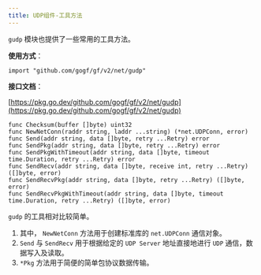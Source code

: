 ```yaml
---
title: UDP组件-工具方法
---
```


`gudp` 模块也提供了一些常用的工具方法。

**使用方式**：

```
import "github.com/gogf/gf/v2/net/gudp"
```

**接口文档**：

[https://pkg.go.dev/github.com/gogf/gf/v2/net/gudp](https://pkg.go.dev/github.com/gogf/gf/v2/net/gudp)

```
func Checksum(buffer []byte) uint32
func NewNetConn(raddr string, laddr ...string) (*net.UDPConn, error)
func Send(addr string, data []byte, retry ...Retry) error
func SendPkg(addr string, data []byte, retry ...Retry) error
func SendPkgWithTimeout(addr string, data []byte, timeout time.Duration, retry ...Retry) error
func SendRecv(addr string, data []byte, receive int, retry ...Retry) ([]byte, error)
func SendRecvPkg(addr string, data []byte, retry ...Retry) ([]byte, error)
func SendRecvPkgWithTimeout(addr string, data []byte, timeout time.Duration, retry ...Retry) ([]byte, error)
```

`gudp` 的工具相对比较简单。

1. 其中， `NewNetConn` 方法用于创建标准库的 `net.UDPConn` 通信对象。
2. `Send` 与 `SendRecv` 用于根据给定的 `UDP Server` 地址直接地进行 `UDP` 通信，数据写入及读取。
3. `*Pkg` 方法用于简便的简单包协议数据传输。
